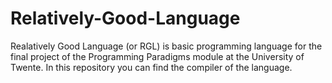 # Relatively-Good-Language
Realatively Good Language (or RGL) is basic programming language for the final project of the Programming Paradigms module at the University of Twente. In this repository you can find the compiler of the language.
